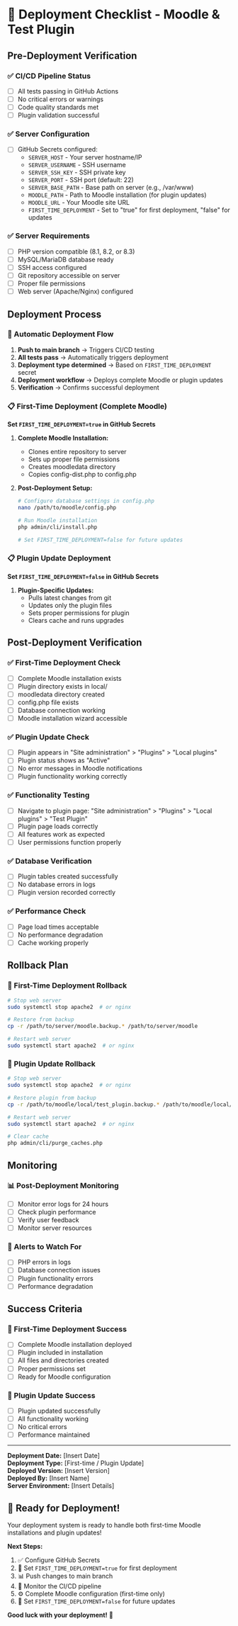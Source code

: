 # 🚀 Deployment Checklist - Moodle & Test Plugin

## Pre-Deployment Verification

### ✅ CI/CD Pipeline Status
- [ ] All tests passing in GitHub Actions
- [ ] No critical errors or warnings
- [ ] Code quality standards met
- [ ] Plugin validation successful

### ✅ Server Configuration
- [ ] GitHub Secrets configured:
  - `SERVER_HOST` - Your server hostname/IP
  - `SERVER_USERNAME` - SSH username
  - `SERVER_SSH_KEY` - SSH private key
  - `SERVER_PORT` - SSH port (default: 22)
  - `SERVER_BASE_PATH` - Base path on server (e.g., /var/www)
  - `MOODLE_PATH` - Path to Moodle installation (for plugin updates)
  - `MOODLE_URL` - Your Moodle site URL
  - `FIRST_TIME_DEPLOYMENT` - Set to "true" for first deployment, "false" for updates

### ✅ Server Requirements
- [ ] PHP version compatible (8.1, 8.2, or 8.3)
- [ ] MySQL/MariaDB database ready
- [ ] SSH access configured
- [ ] Git repository accessible on server
- [ ] Proper file permissions
- [ ] Web server (Apache/Nginx) configured

## Deployment Process

### 🔄 Automatic Deployment Flow
1. **Push to main branch** → Triggers CI/CD testing
2. **All tests pass** → Automatically triggers deployment
3. **Deployment type determined** → Based on `FIRST_TIME_DEPLOYMENT` secret
4. **Deployment workflow** → Deploys complete Moodle or plugin updates
5. **Verification** → Confirms successful deployment

### 📋 First-Time Deployment (Complete Moodle)
**Set `FIRST_TIME_DEPLOYMENT=true` in GitHub Secrets**

1. **Complete Moodle Installation:**
   - Clones entire repository to server
   - Sets up proper file permissions
   - Creates moodledata directory
   - Copies config-dist.php to config.php

2. **Post-Deployment Setup:**
   ```bash
   # Configure database settings in config.php
   nano /path/to/moodle/config.php
   
   # Run Moodle installation
   php admin/cli/install.php
   
   # Set FIRST_TIME_DEPLOYMENT=false for future updates
   ```

### 📋 Plugin Update Deployment
**Set `FIRST_TIME_DEPLOYMENT=false` in GitHub Secrets**

1. **Plugin-Specific Updates:**
   - Pulls latest changes from git
   - Updates only the plugin files
   - Sets proper permissions for plugin
   - Clears cache and runs upgrades

## Post-Deployment Verification

### ✅ First-Time Deployment Check
- [ ] Complete Moodle installation exists
- [ ] Plugin directory exists in local/
- [ ] moodledata directory created
- [ ] config.php file exists
- [ ] Database connection working
- [ ] Moodle installation wizard accessible

### ✅ Plugin Update Check
- [ ] Plugin appears in "Site administration" > "Plugins" > "Local plugins"
- [ ] Plugin status shows as "Active"
- [ ] No error messages in Moodle notifications
- [ ] Plugin functionality working correctly

### ✅ Functionality Testing
- [ ] Navigate to plugin page: "Site administration" > "Plugins" > "Local plugins" > "Test Plugin"
- [ ] Plugin page loads correctly
- [ ] All features work as expected
- [ ] User permissions function properly

### ✅ Database Verification
- [ ] Plugin tables created successfully
- [ ] No database errors in logs
- [ ] Plugin version recorded correctly

### ✅ Performance Check
- [ ] Page load times acceptable
- [ ] No performance degradation
- [ ] Cache working properly

## Rollback Plan

### 🔄 First-Time Deployment Rollback
```bash
# Stop web server
sudo systemctl stop apache2  # or nginx

# Restore from backup
cp -r /path/to/server/moodle.backup.* /path/to/server/moodle

# Restart web server
sudo systemctl start apache2  # or nginx
```

### 🔄 Plugin Update Rollback
```bash
# Stop web server
sudo systemctl stop apache2  # or nginx

# Restore plugin from backup
cp -r /path/to/moodle/local/test_plugin.backup.* /path/to/moodle/local/test_plugin

# Restart web server
sudo systemctl start apache2  # or nginx

# Clear cache
php admin/cli/purge_caches.php
```

## Monitoring

### 📊 Post-Deployment Monitoring
- [ ] Monitor error logs for 24 hours
- [ ] Check plugin performance
- [ ] Verify user feedback
- [ ] Monitor server resources

### 🔔 Alerts to Watch For
- [ ] PHP errors in logs
- [ ] Database connection issues
- [ ] Plugin functionality errors
- [ ] Performance degradation

## Success Criteria

### 🎯 First-Time Deployment Success
- [ ] Complete Moodle installation deployed
- [ ] Plugin included in installation
- [ ] All files and directories created
- [ ] Proper permissions set
- [ ] Ready for Moodle configuration

### 🎯 Plugin Update Success
- [ ] Plugin updated successfully
- [ ] All functionality working
- [ ] No critical errors
- [ ] Performance maintained

---

**Deployment Date:** [Insert Date]  
**Deployment Type:** [First-time / Plugin Update]  
**Deployed Version:** [Insert Version]  
**Deployed By:** [Insert Name]  
**Server Environment:** [Insert Details]

## 🎉 Ready for Deployment!

Your deployment system is ready to handle both first-time Moodle installations and plugin updates!

**Next Steps:**
1. ✅ Configure GitHub Secrets
2. 🚀 Set `FIRST_TIME_DEPLOYMENT=true` for first deployment
3. 📊 Push changes to main branch
4. 🎯 Monitor the CI/CD pipeline
5. ⚙️ Complete Moodle configuration (first-time only)
6. 🔄 Set `FIRST_TIME_DEPLOYMENT=false` for future updates

**Good luck with your deployment!** 🚀 
